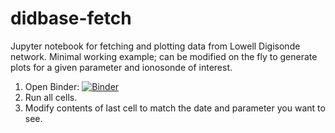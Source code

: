# didbase-fetch
Jupyter notebook for fetching and plotting data from Lowell Digisonde network. Minimal working example; can be modified on the fly to generate plots for a given parameter and ionosonde of interest. 

1) Open Binder: [![Binder](https://mybinder.org/badge_logo.svg)](https://mybinder.org/v2/gh/KCollins/didbase-fetch/HEAD?labpath=didbase-fetch.ipynb)
2) Run all cells.
3) Modify contents of last cell to match the date and parameter you want to see.
